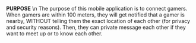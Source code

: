 **PURPOSE** \n
The purpose of this mobile application is to connect gamers. When gamers are within 100 meters, they will get notified that a gamer is nearby, WITHOUT telling them the exact location of each other (for privacy and security reasons). Then, they can private message each other if they want to meet up or to know each other.
